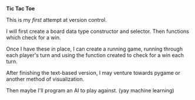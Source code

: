 **Tic Tac Toe**

This is my _first_ attempt at version control.


I will first create a board data type constructor 
and selector. Then functions which check for a win.

Once I have these in place, I can create a running 
game, running through each player's turn and using the 
function created to check for a win each turn.

After finishing the text-based version, I may venture
towards pygame or another method of visualization.

Then maybe I'll program an AI to play against. 
(yay machine learning)

